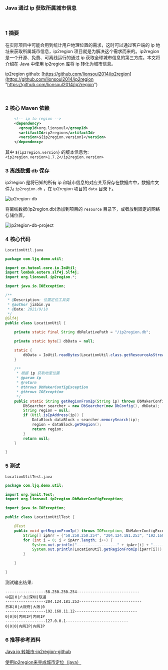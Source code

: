 ### Java 通过 ip 获取所属城市信息  


​    

### 1 摘要  

在实际项目中可能会用到统计用户地理位置的需求，这时可以通过客户端的 ip 地址来获取所属城市信息，ip2region 项目就是为解决这个需求而来的。ip2region 是一个开源、免费、可离线运行的通过 ip 获取全球城市信息的第三方库。本文将介绍在 Java 中使用 ip2region 库将 ip 转化为城市信息。  

ip2region github: [https://github.com/lionsoul2014/ip2region](https://github.com/lionsoul2014/ip2region "https://github.com/lionsoul2014/ip2region")  

​    

### 2 核心 Maven 依赖  

```xml
    <!-- ip to region -->
    <dependency>
      <groupId>org.lionsoul</groupId>
      <artifactId>ip2region</artifactId>
      <version>${ip2region.version}</version>
    </dependency>
```

其中 `${ip2region.version}` 的版本信息为: `<ip2region.version>1.7.2</ip2region.version>`  

### 3 离线数据 db 保存  

ip2region 是将已知的所有 ip 和城市信息的对应关系保存在数据库中，数据库文件为 `ip2region.db` ，在 ip2region 项目的 `data` 目录下。  

![ip2region-db](https://cdn.jsdelivr.net/gh/Flying9001/images/pic/ip2region-db.jpg)

将离线数据(ip2region.db)添加到项目的 `resource` 目录下，或者放到固定的网络存储位置。  

![ip2region-db-project](https://cdn.jsdelivr.net/gh/Flying9001/images/pic/ip2region-db-project.jpg)

### 4 核心代码  

```
LocationUtil.java
```

```java
package com.ljq.demo.util;

import cn.hutool.core.io.IoUtil;
import lombok.extern.slf4j.Slf4j;
import org.lionsoul.ip2region.*;

import java.io.IOException;

/**
 * @Description: 位置定位工具类
 * @author jiabin.yu
 * @Date: 2021/9/18
 */
@Slf4j
public class LocationUtil {

    private static final String dbRelativePath = "/ip2region.db";

    private static byte[] dbData = null;

    static {
        dbData = IoUtil.readBytes(LocationUtil.class.getResourceAsStream(dbRelativePath));
    }

    /**
     * 根据 ip 获取地里位置
     * @param ip
     * @return
     * @throws DbMakerConfigException
     * @throws IOException
     */
    public static String getRegionFromIp(String ip) throws DbMakerConfigException, IOException {
        DbSearcher searcher = new DbSearcher(new DbConfig(), dbData);
        String region = null;
        if (Util.isIpAddress(ip)) {
            DataBlock dataBlock = searcher.memorySearch(ip);
            region = dataBlock.getRegion();
            return region;
        }
        return null;
    }

}

```

### 5 测试  

```
LocationUtilTest.java
```

```java
package com.ljq.demo.util;

import org.junit.Test;
import org.lionsoul.ip2region.DbMakerConfigException;

import java.io.IOException;

public class LocationUtilTest {

    @Test
    public void getRegionFromIp() throws IOException, DbMakerConfigException {
        String[] ipArr = {"58.250.250.254", "204.124.181.253", "192.168.11.12", "127.0.0.1"};
        for (int i = 0; i < ipArr.length; i++) {
            System.out.println("------------------" + ipArr[i] + "----------------------------");
            System.out.println(LocationUtil.getRegionFromIp(ipArr[i]));
        }

    }

}
```

测试输出结果:  

```
------------------58.250.250.254----------------------------
中国|0|广东|深圳|联通
------------------204.124.181.253----------------------------
日本|0|大阪府|大阪|0
------------------192.168.11.12----------------------------
0|0|0|内网IP|内网IP
------------------127.0.0.1----------------------------
0|0|0|内网IP|内网IP
```

### 6 推荐参考资料  

[Java ip 转城市-ip2region-github](https://github.com/lionsoul2014/ip2region "https://github.com/lionsoul2014/ip2region")  

[使用ip2region来完成城市定位（java）](https://blog.csdn.net/chenmingxu438521/article/details/103727449 "https://blog.csdn.net/chenmingxu438521/article/details/103727449")  

